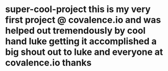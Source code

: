 # super-cool-project this is my very first project @ covalence.io and was helped out tremendously by cool hand luke getting it accomplished a big shout out to luke and everyone at covalence.io   thanks
